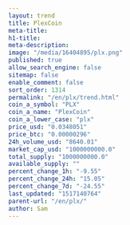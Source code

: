 ```yaml
---
layout: trend
title: PlexCoin
meta-title: 
h1-title: 
meta-description: 
image: "/media/16404895/plx.png"
published: true
allow_search_engine: false
sitemap: false
enable_comment: false
sort_order: 1314
permalink: "/en/plx/trend.html"
coin_a_symbol: "PLX"
coin_a_name: "PlexCoin"
coin_a_lower_case: "plx"
price_usd: "0.0348051"
price_btc: "0.00000296"
24h_volume_usd: "8640.01"
market_cap_usd: "1000000000.0"
total_supply: "1000000000.0"
available_supply: ""
percent_change_1h: "-9.55"
percent_change_24h: "15.05"
percent_change_7d: "-24.55"
last_updated: "1517140764"
parent-url: "/en/plx/"
author: Sam
---
```



